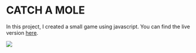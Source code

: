 # CATCH A MOLE

In this project, I created a small game using javascript.
You can find the live version [here](https://catch-a-mole-murat7001.vercel.app/).

![](https://github.com/murat7001/catchAMole/blob/master/catchAMole.gif)
